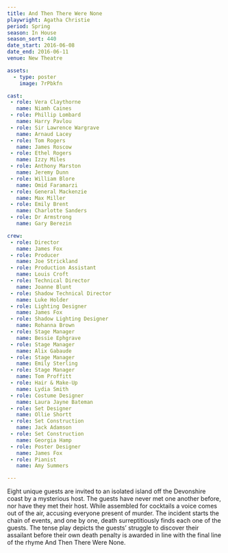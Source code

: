 ```yaml
---
title: And Then There Were None
playwright: Agatha Christie
period: Spring
season: In House
season_sort: 440
date_start: 2016-06-08
date_end: 2016-06-11
venue: New Theatre

assets:
  - type: poster
    image: 7rPbkfn

cast:
 - role: Vera Claythorne
   name: Niamh Caines
 - role: Phillip Lombard
   name: Harry Pavlou
 - role: Sir Lawrence Wargrave
   name: Arnaud Lacey
 - role: Tom Rogers
   name: James Roscow
 - role: Ethel Rogers
   name: Izzy Miles
 - role: Anthony Marston
   name: Jeremy Dunn
 - role: William Blore
   name: Omid Faramarzi
 - role: General Mackenzie
   name: Max Miller
 - role: Emily Brent
   name: Charlotte Sanders
 - role: Dr Armstrong
   name: Gary Berezin

crew:
 - role: Director
   name: James Fox
 - role: Producer
   name: Joe Strickland
 - role: Production Assistant
   name: Louis Croft
 - role: Technical Director
   name: Joanne Blunt
 - role: Shadow Technical Director
   name: Luke Holder
 - role: Lighting Designer
   name: James Fox
 - role: Shadow Lighting Designer
   name: Rohanna Brown
 - role: Stage Manager
   name: Bessie Ephgrave
 - role: Stage Manager
   name: Alix Gabaude
 - role: Stage Manager
   name: Emily Sterling
 - role: Stage Manager
   name: Tom Proffitt
 - role: Hair & Make-Up
   name: Lydia Smith
 - role: Costume Designer
   name: Laura Jayne Bateman
 - role: Set Designer
   name: Ollie Shortt
 - role: Set Construction
   name: Jack Adamson
 - role: Set Construction
   name: Georgia Hamp
 - role: Poster Designer
   name: James Fox
 - role: Pianist
   name: Amy Summers

---
```


Eight unique guests are invited to an isolated island off the Devonshire coast by a mysterious host. The guests have never met one another before, nor have they met their host. While assembled for cocktails a voice comes out of the air, accusing everyone present of murder. The incident starts the chain of events, and one by one, death surreptitiously finds each one of the guests. The tense play depicts the guests’ struggle to discover their assailant before their own death penalty is awarded in line with the final line of the rhyme And Then There Were None.
